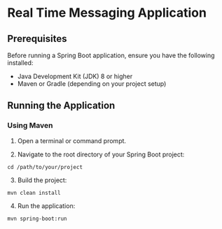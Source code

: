 # Real Time Messaging Application



## Prerequisites

Before running a Spring Boot application, ensure you have the following installed:

- Java Development Kit (JDK) 8 or higher
- Maven or Gradle (depending on your project setup)

## Running the Application

### Using Maven

1. Open a terminal or command prompt.

2. Navigate to the root directory of your Spring Boot project:
```
cd /path/to/your/project
```
3. Build the project:
```
mvn clean install
```
4. Run the application:
```
mvn spring-boot:run
```
